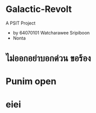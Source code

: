 # Galactic-Revolt
 A PSIT Project
 - by 64070101 Watcharawee Sripiboon
 - Nonta
# ไม่ออกอย่าบอกด่วน ขอร้อง
# Punim open
# eiei
